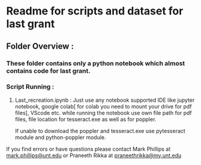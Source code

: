 # Readme for scripts and dataset for last grant

## Folder Overview :

### These folder contains only a python notebook which almost contains code for last grant.



### Script Running :

1. Last_recreation.ipynb :
	Just use any notebook supported IDE like jupyter notebook, google colab[ for colab you need to mount your drive for pdf files], VScode etc.
	while running the notebook use own file path for pdf files, file location for tesseract.exe as well as for poppler.

	If unable to download the poppler and tesseract.exe use pytesseract module and python-poppler module.




If you find errors or have questions please contact
Mark Phillips at mark.phillips@unt.edu or Praneeth Rikka at praneethrikka@my.unt.edu


